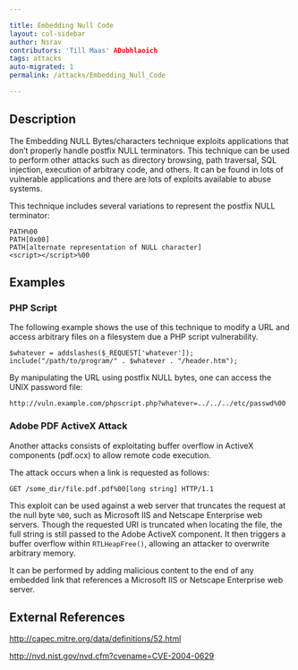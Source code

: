 ```yaml
---

title: Embedding Null Code
layout: col-sidebar
author: Nsrav
contributors: 'Till Maas' ADubhlaoich
tags: attacks
auto-migrated: 1
permalink: /attacks/Embedding_Null_Code

---
```


## Description

The Embedding NULL Bytes/characters technique exploits applications that
don’t properly handle postfix NULL terminators. This technique can be used 
to perform other attacks such as directory browsing, path traversal, SQL 
injection, execution of arbitrary code, and others. It can be found in lots 
of vulnerable applications and there are lots of exploits available to 
abuse systems.

This technique includes several variations to represent the postfix NULL
terminator:

`PATH%00`  
`PATH[0x00]`  
`PATH[alternate representation of NULL character]`  
`<script></script>%00`  

## Examples

### PHP Script

The following example shows the use of this technique to modify a URL and 
access arbitrary files on a filesystem due a PHP script vulnerability.

`$whatever = addslashes($_REQUEST['whatever']);`  
`include("/path/to/program/" . $whatever . "/header.htm");`

By manipulating the URL using postfix NULL bytes, one can access the
UNIX password file:

`http://vuln.example.com/phpscript.php?whatever=../../../etc/passwd%00`

### Adobe PDF ActiveX Attack

Another attacks consists of exploitating buffer overflow in ActiveX components
 (pdf.ocx) to allow remote code execution.

The attack occurs when a link is requested as follows:

`GET /some_dir/file.pdf.pdf%00[long string] HTTP/1.1`  

This exploit can be used against a web server that truncates the request at 
the null byte `%00`, such as Microsoft IIS and Netscape Enterprise web servers. 
Though the requested URI is truncated when locating the file, the full string 
is still passed to the Adobe ActiveX component. It then triggers a buffer 
overflow within `RTLHeapFree()`, allowing an attacker to overwrite arbitrary
memory.

It can be performed by adding malicious content to the end of any embedded link 
that references a Microsoft IIS or Netscape Enterprise web server.  

## External References

http://capec.mitre.org/data/definitions/52.html

http://nvd.nist.gov/nvd.cfm?cvename=CVE-2004-0629

